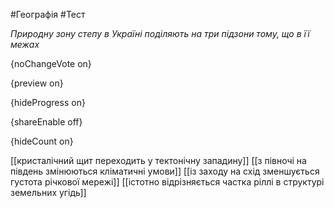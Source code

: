 #Географія #Тест

*Природну зону степу в Україні поділяють на три підзони тому, що в її межах*

{noChangeVote on}

{preview on}

{hideProgress on}

{shareEnable off}

{hideCount on}

[[кристалічний щит переходить у тектонічну западину]]
[[з півночі на південь змінюються кліматичні умови]]
[[із заходу на схід зменшується густота річкової мережі]]
[[істотно відрізняється частка ріллі в структурі земельних угідь]]
